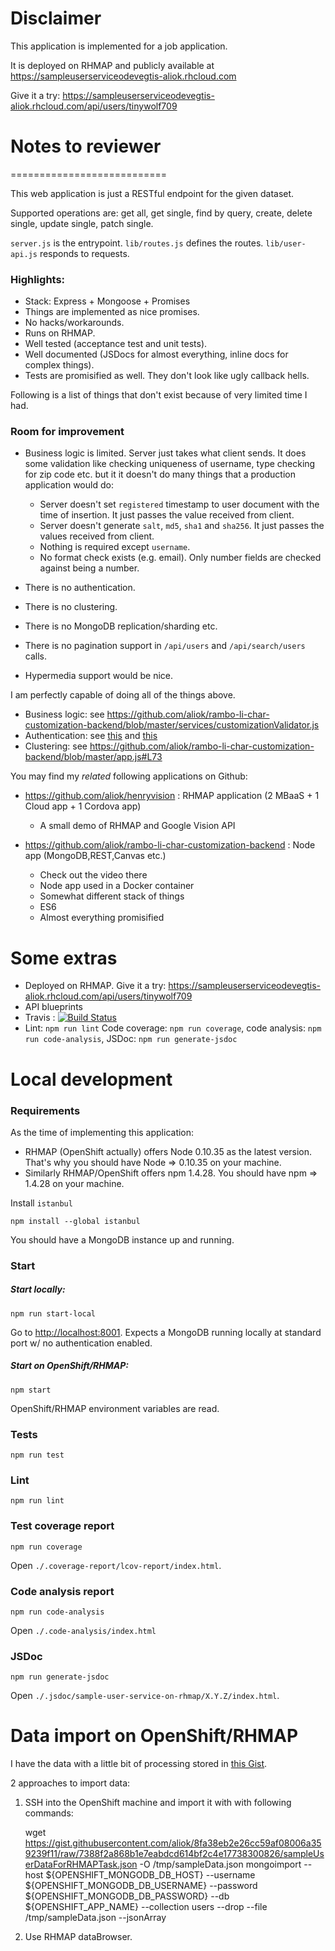 Disclaimer
===========================

This application is implemented for a job application.

It is deployed on RHMAP and publicly available at <https://sampleuserserviceodevegtis-aliok.rhcloud.com>

Give it a try: <https://sampleuserserviceodevegtis-aliok.rhcloud.com/api/users/tinywolf709>

# Notes to reviewer
===========================

This web application is just a RESTful endpoint for the given dataset.

Supported operations are: get all, get single, find by query, create, delete single, update single, patch single.

`server.js` is the entrypoint. `lib/routes.js` defines the routes.
`lib/user-api.js` responds to requests.

### Highlights:

* Stack: Express + Mongoose + Promises
* Things are implemented as nice promises.
* No hacks/workarounds.
* Runs on RHMAP.
* Well tested (acceptance test and unit tests).
* Well documented (JSDocs for almost everything, inline docs for complex things).
* Tests are promisified as well. They don't look like ugly callback hells.



Following is a list of things that don't exist because of very limited time I had.

### Room for improvement

* Business logic is limited. Server just takes what client sends. It does some validation
  like checking uniqueness of username, type checking for zip code etc. but it
  it doesn't do many things that a production application would do:
  * Server doesn't set `registered` timestamp to user document with the time of insertion.
    It just passes the value received from client.
  * Server doesn't generate `salt`, `md5`, `sha1` and `sha256`. It just passes the values received
    from client.
  * Nothing is required except `username`.
  * No format check exists (e.g. email). Only number fields are checked against being a number.

* There is no authentication.

* There is no clustering.

* There is no MongoDB replication/sharding etc.

* There is no pagination support in `/api/users` and `/api/search/users` calls.

* Hypermedia support would be nice.


I am perfectly capable of doing all of the things above.

* Business logic: see <https://github.com/aliok/rambo-li-char-customization-backend/blob/master/services/customizationValidator.js>
* Authentication: see [this](https://github.com/aliok/rambo-li-char-customization-backend/blob/master/routes/v1/login.js)
  and [this](https://github.com/aliok/rambo-li-char-customization-backend/blob/master/middlewares/v1/authenticate.js)
* Clustering: see <https://github.com/aliok/rambo-li-char-customization-backend/blob/master/app.js#L73>



You may find my _related_ following applications on Github:

* <https://github.com/aliok/henryvision> : RHMAP application (2 MBaaS + 1 Cloud app + 1 Cordova app)
  * A small demo of RHMAP and Google Vision API

* <https://github.com/aliok/rambo-li-char-customization-backend> : Node app (MongoDB,REST,Canvas etc.)
  * Check out the video there
  * Node app used in a Docker container
  * Somewhat different stack of things
  * ES6
  * Almost everything promisified



Some extras
==================================================

* Deployed on RHMAP. Give it a try: <https://sampleuserserviceodevegtis-aliok.rhcloud.com/api/users/tinywolf709>
* API blueprints
* Travis : [![Build Status](https://travis-ci.org/aliok/sample-user-service-on-rhmap.svg?branch=master)](https://travis-ci.org/aliok/sample-user-service-on-rhmap)
* Lint: `npm run lint` Code coverage: `npm run coverage`, code analysis: `npm run code-analysis`, JSDoc: `npm run generate-jsdoc`


Local development
===========================================

### Requirements

As the time of implementing this application:

* RHMAP (OpenShift actually) offers Node 0.10.35 as the latest version. That's why you
  should have Node => 0.10.35 on your machine.
* Similarly RHMAP/OpenShift offers npm 1.4.28. You should have npm => 1.4.28 on your machine.

Install `istanbul`

    npm install --global istanbul

You should have a MongoDB instance up and running.

### Start

##### Start locally:

    npm run start-local

Go to <http://localhost:8001>.
Expects a MongoDB running locally at standard port w/ no authentication enabled.

##### Start on OpenShift/RHMAP:

    npm start

OpenShift/RHMAP environment variables are read.


### Tests

    npm run test

### Lint

    npm run lint

### Test coverage report

    npm run coverage

Open `./.coverage-report/lcov-report/index.html`.

### Code analysis report

    npm run code-analysis

Open `./.code-analysis/index.html`

### JSDoc

    npm run generate-jsdoc

Open `./.jsdoc/sample-user-service-on-rhmap/X.Y.Z/index.html`.


# Data import on OpenShift/RHMAP


I have the data with a little bit of processing stored in [this Gist](https://gist.github.com/aliok/8fa38eb2e26cc59af08006a359239f11/).

2 approaches to import data:

1. SSH into the OpenShift machine and import it with with following commands:


    wget https://gist.githubusercontent.com/aliok/8fa38eb2e26cc59af08006a359239f11/raw/7388f2a868b1e7eabdcd614bf2c4e17738300826/sampleUserDataForRHMAPTask.json -O /tmp/sampleData.json
    mongoimport --host ${OPENSHIFT_MONGODB_DB_HOST} --username ${OPENSHIFT_MONGODB_DB_USERNAME} --password ${OPENSHIFT_MONGODB_DB_PASSWORD} --db ${OPENSHIFT_APP_NAME} --collection users --drop --file /tmp/sampleData.json --jsonArray

2. Use RHMAP dataBrowser.

